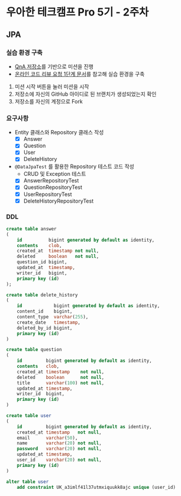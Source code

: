 # 우아한 테크캠프 Pro 5기 - 2주차

## JPA

### 실습 환경 구축

- [QnA 저장소](https://github.com/next-step/jwp-qna)를 기반으로 미션을 진행</br>
- [온라인 코드 리뷰 요청 1단계 문서](https://github.com/next-step/nextstep-docs/blob/master/codereview/review-step1.md)를 참고해 실습 환경을
  구축

1. 미션 시작 버튼을 눌러 미션을 시작
2. 저장소에 자신의 GitHub 아이디로 된 브랜치가 생성되었는지 확인
3. 저장소를 자신의 계정으로 Fork

### 요구사항

- Entity 클래스와 Repository 클래스 작성
  - [x] Answer
  - [x] Question
  - [x] User
  - [x] DeleteHistory
- `@DataJpaTest` 를 활용한 Repository 테스트 코드 작성
  - CRUD 및 Exception 테스트
  - [x] AnswerRepositoryTest
  - [x] QuestionRepositoryTest
  - [x] UserRepositoryTest
  - [x] DeleteHistoryRepositoryTest

### DDL
```SQL
create table answer
(
    id          bigint generated by default as identity,
    contents    clob,
    created_at  timestamp not null,
    deleted     boolean   not null,
    question_id bigint,
    updated_at  timestamp,
    writer_id   bigint,
    primary key (id)
);
```

```SQL
create table delete_history
(
    id            bigint generated by default as identity,
    content_id    bigint,
    content_type  varchar(255),
    create_date   timestamp,
    deleted_by_id bigint,
    primary key (id)
)
```

```SQL
create table question
(
    id         bigint generated by default as identity,
    contents   clob,
    created_at timestamp    not null,
    deleted    boolean      not null,
    title      varchar(100) not null,
    updated_at timestamp,
    writer_id  bigint,
    primary key (id)
)
```

```SQL
create table user
(
    id         bigint generated by default as identity,
    created_at timestamp   not null,
    email      varchar(50),
    name       varchar(20) not null,
    password   varchar(20) not null,
    updated_at timestamp,
    user_id    varchar(20) not null,
    primary key (id)
)

alter table user
    add constraint UK_a3imlf41l37utmxiquukk8ajc unique (user_id)
```

### 